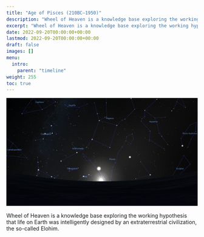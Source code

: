 ```yaml
---
title: "Age of Pisces (210BC—1950)"
description: "Wheel of Heaven is a knowledge base exploring the working hypothesis that life on Earth was intelligently designed by an extraterrestrial civilization, the so-called Elohim."
excerpt: "Wheel of Heaven is a knowledge base exploring the working hypothesis that life on Earth was intelligently designed by an extraterrestrial civilization, the so-called Elohim."
date: 2022-09-20T00:00:00+00:00
lastmod: 2022-09-20T00:00:00+00:00
draft: false
images: []
menu:
  intro:
    parent: "timeline"
weight: 255
toc: true
---
```


![Image](images/equinox_bc210.png "Vernal equinox in 210 BC")

Wheel of Heaven is a knowledge base exploring the working hypothesis that life on Earth was intelligently designed by an extraterrestrial civilization, the so-called Elohim.
